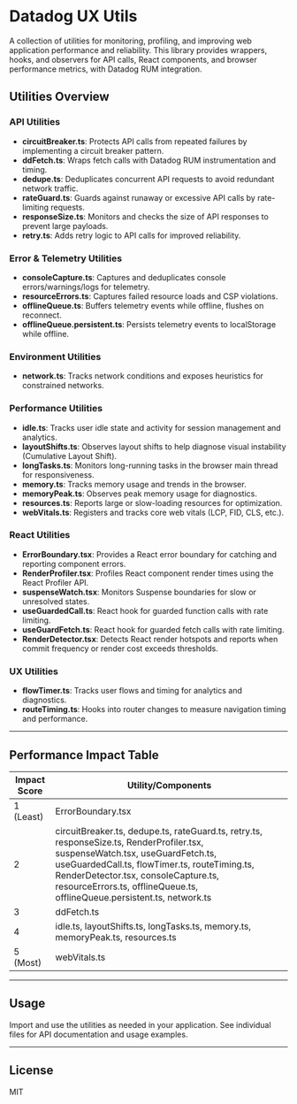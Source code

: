 # Datadog UX Utils

A collection of utilities for monitoring, profiling, and improving web application performance and reliability. This library provides wrappers, hooks, and observers for API calls, React components, and browser performance metrics, with Datadog RUM integration.

## Utilities Overview

### API Utilities

- **circuitBreaker.ts**: Protects API calls from repeated failures by implementing a circuit breaker pattern.
- **ddFetch.ts**: Wraps fetch calls with Datadog RUM instrumentation and timing.
- **dedupe.ts**: Deduplicates concurrent API requests to avoid redundant network traffic.
- **rateGuard.ts**: Guards against runaway or excessive API calls by rate-limiting requests.
- **responseSize.ts**: Monitors and checks the size of API responses to prevent large payloads.
- **retry.ts**: Adds retry logic to API calls for improved reliability.

### Error & Telemetry Utilities

- **consoleCapture.ts**: Captures and deduplicates console errors/warnings/logs for telemetry.
- **resourceErrors.ts**: Captures failed resource loads and CSP violations.
- **offlineQueue.ts**: Buffers telemetry events while offline, flushes on reconnect.
- **offlineQueue.persistent.ts**: Persists telemetry events to localStorage while offline.

### Environment Utilities

- **network.ts**: Tracks network conditions and exposes heuristics for constrained networks.

### Performance Utilities

- **idle.ts**: Tracks user idle state and activity for session management and analytics.
- **layoutShifts.ts**: Observes layout shifts to help diagnose visual instability (Cumulative Layout Shift).
- **longTasks.ts**: Monitors long-running tasks in the browser main thread for responsiveness.
- **memory.ts**: Tracks memory usage and trends in the browser.
- **memoryPeak.ts**: Observes peak memory usage for diagnostics.
- **resources.ts**: Reports large or slow-loading resources for optimization.
- **webVitals.ts**: Registers and tracks core web vitals (LCP, FID, CLS, etc.).

### React Utilities

- **ErrorBoundary.tsx**: Provides a React error boundary for catching and reporting component errors.
- **RenderProfiler.tsx**: Profiles React component render times using the React Profiler API.
- **suspenseWatch.tsx**: Monitors Suspense boundaries for slow or unresolved states.
- **useGuardedCall.ts**: React hook for guarded function calls with rate limiting.
- **useGuardFetch.ts**: React hook for guarded fetch calls with rate limiting.
- **RenderDetector.tsx**: Detects React render hotspots and reports when commit frequency or render cost exceeds thresholds.

### UX Utilities

- **flowTimer.ts**: Tracks user flows and timing for analytics and diagnostics.
- **routeTiming.ts**: Hooks into router changes to measure navigation timing and performance.

---

## Performance Impact Table

| Impact Score | Utility/Components                                                                                                                                                                                                                                                                                 |
| ------------ | -------------------------------------------------------------------------------------------------------------------------------------------------------------------------------------------------------------------------------------------------------------------------------------------------- |
| 1 (Least)    | ErrorBoundary.tsx                                                                                                                                                                                                                                                                                  |
| 2            | circuitBreaker.ts, dedupe.ts, rateGuard.ts, retry.ts, responseSize.ts, RenderProfiler.tsx, suspenseWatch.tsx, useGuardFetch.ts, useGuardedCall.ts, flowTimer.ts, routeTiming.ts, RenderDetector.tsx, consoleCapture.ts, resourceErrors.ts, offlineQueue.ts, offlineQueue.persistent.ts, network.ts |
| 3            | ddFetch.ts                                                                                                                                                                                                                                                                                         |
| 4            | idle.ts, layoutShifts.ts, longTasks.ts, memory.ts, memoryPeak.ts, resources.ts                                                                                                                                                                                                                     |
| 5 (Most)     | webVitals.ts                                                                                                                                                                                                                                                                                       |

---

## Usage

Import and use the utilities as needed in your application. See individual files for API documentation and usage examples.

---

## License

MIT
